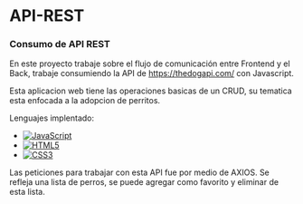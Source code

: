 # API-REST

### Consumo de API REST

En este proyecto trabaje sobre el flujo de comunicación entre Frontend y el Back, trabaje consumiendo la API de https://thedogapi.com/ con Javascript.

Esta aplicacion web tiene las operaciones basicas de un CRUD, su tematica esta enfocada a la adopcion de perritos.

Lenguajes implentado:

- [![JavaScript](https://img.shields.io/badge/-JavaScript-black?style=flat&logo=javascript&link=https://github.com/Quananhle/Front-End-Dev)](https://github.com/Quananhle/Front-End-Dev)
- [![HTML5](https://img.shields.io/badge/-HTML5-E34F26?style=flat&logo=html5&logoColor=white&link=https://github.com/Quananhle/Front-End-Dev)](https://github.com/Quananhle/Front-End-Dev)
- [![CSS3](https://img.shields.io/badge/-CSS3-1572B6?style=flat&logo=css3&link=https://github.com/Quananhle/Front-End-Dev)](https://github.com/Quananhle/Front-End-Dev)


Las peticiones para trabajar con esta API fue por medio de AXIOS. Se refleja una lista de perros, se puede agregar como favorito y eliminar de esta lista.
